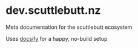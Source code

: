 # dev.scuttlebutt.nz

Meta documentation for the scuttlebutt ecosystem

Uses [docsify](https://docsify.js.org) for a happy, no-build setup

